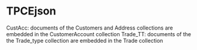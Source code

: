 # TPCEjson
CustAcc: documents of the Customers and Address collections are embedded in the CustomerAccount collection
Trade_TT: documents of the the Trade_type collection are embedded in the Trade collection

